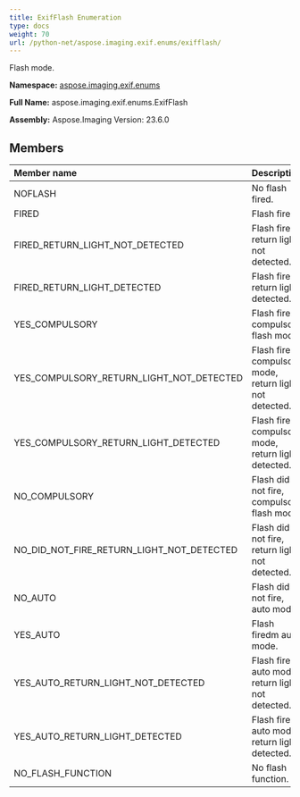 ```yaml
---
title: ExifFlash Enumeration
type: docs
weight: 70
url: /python-net/aspose.imaging.exif.enums/exifflash/
---
```


Flash mode.

**Namespace:** [aspose.imaging.exif.enums](/imaging/python-net/aspose.imaging.exif.enums/)

**Full Name:** aspose.imaging.exif.enums.ExifFlash

**Assembly:**  Aspose.Imaging Version: 23.6.0

## **Members**
|**Member name**|**Description**|
| :- | :- |
|NOFLASH|No flash fired.|
|FIRED|Flash fired.|
|FIRED_RETURN_LIGHT_NOT_DETECTED|Flash fired, return light not detected.|
|FIRED_RETURN_LIGHT_DETECTED|Flash fired, return light detected.|
|YES_COMPULSORY|Flash fired, compulsory flash mode.|
|YES_COMPULSORY_RETURN_LIGHT_NOT_DETECTED|Flash fired, compulsory mode, return light not detected.|
|YES_COMPULSORY_RETURN_LIGHT_DETECTED|Flash fired, compulsory mode, return light detected.|
|NO_COMPULSORY|Flash did not fire, compulsory flash mode.|
|NO_DID_NOT_FIRE_RETURN_LIGHT_NOT_DETECTED|Flash did not fire, return light not detected.|
|NO_AUTO|Flash did not fire, auto mode.|
|YES_AUTO|Flash firedm auto mode.|
|YES_AUTO_RETURN_LIGHT_NOT_DETECTED|Flash fired, auto mode, return light not detected.|
|YES_AUTO_RETURN_LIGHT_DETECTED|Flash fired, auto mode, return light detected.|
|NO_FLASH_FUNCTION|No flash function.|
